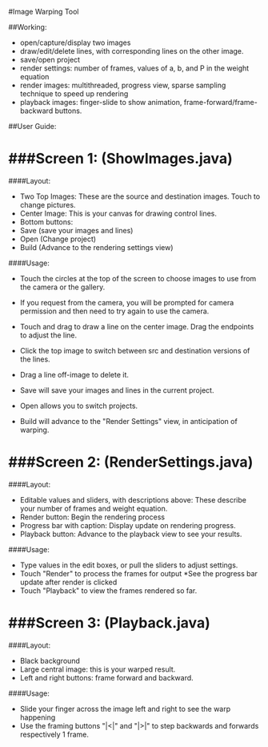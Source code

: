 #Image Warping Tool

##Working:
* open/capture/display two images
* draw/edit/delete lines, with corresponding lines on the other image.
* save/open project
* render settings: number of frames, values of a, b, and P in the weight equation
* render images: multithreaded, progress view, sparse sampling technique to speed up rendering
* playback images: finger-slide to show animation, frame-forward/frame-backward buttons.


##User Guide:

###Screen 1: (ShowImages.java)
============================
####Layout: 
* Two Top Images:  These are the source and destination images. Touch to change pictures.
* Center Image:  This is your canvas for drawing control lines.
* Bottom buttons: 
 * Save (save your images and lines)
 * Open (Change project)
 * Build (Advance to the rendering settings view)

####Usage:
* Touch the circles at the top of the screen to choose images to use from the camera or the gallery.  
 * If you request from the camera, you will be prompted for camera permission and then need to try again to use the camera.
* Touch and drag to draw a line on the center image. Drag the endpoints to adjust the line.
* Click the top image to switch between src and destination versions of the lines.
* Drag a line off-image to delete it.

* Save will save your images and lines in the current project.
* Open allows you to switch projects.
* Build will advance to the "Render Settings" view, in anticipation of warping.

###Screen 2: (RenderSettings.java)
===============================
####Layout:
* Editable values and sliders, with descriptions above: These describe your number of frames and weight equation.
* Render button: Begin the rendering process
* Progress bar with caption: Display update on rendering progress.
* Playback button: Advance to the playback view to see your results.

####Usage:
* Type values in the edit boxes, or pull the sliders to adjust settings.
* Touch "Render" to process the frames for output
 *See the progress bar update after render is clicked
* Touch "Playback" to view the frames rendered so far.

###Screen 3: (Playback.java)
=========================
####Layout:
* Black background
* Large central image: this is your warped result.
* Left and right buttons: frame forward and backward.

####Usage:
* Slide your finger across the image left and right to see the warp happening
* Use the framing buttons "|<|" and "|>|" to step backwards and forwards respectively 1 frame.





